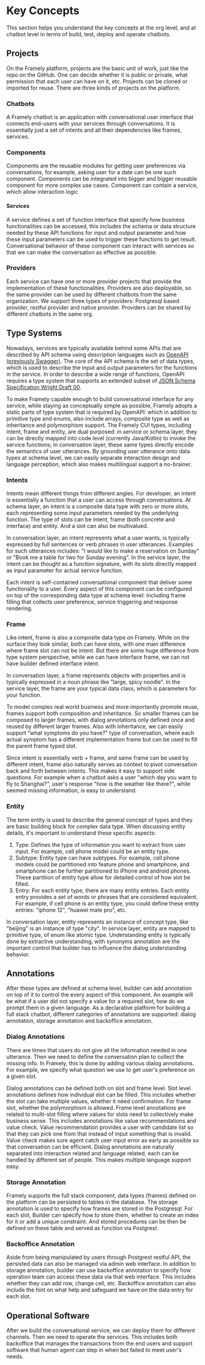 # Key Concepts

This section helps you understand the key concepts at the org level, and at chatbot level in terms of build, test, deploy and operate chatbots.

## Projects
On the Framely platform, projects are the basic unit of work, just like the repo on the GitHub. One can decide whether it is public or private, what permission that each user can have on it, etc. Projects can be cloned or imported for reuse. There are three kinds of projects on the platform.

### Chatbots
A Framely chatbot is an application with conversational user interface that connects end-users with your services through conversations. It is essentially just a set of intents and all their dependencies like frames, services. 

### Components
Components are the reusable modules for getting user preferences via conversations, for example, asking user for a date can be one such component. Components can be integrated into bigger and bigger reusable component for more complex use cases. Component can contain a service, which allow interaction logic 

#### Services
A service defines a set of function interface that specify how business functionalities can be accessed, this includes the schema or data structure needed by these API functions for input and output parameter and how these input parameters can be used to trigger these functions to get result. Conversational behavior of these component can interact with services so that we can make the conversation as effective as possible.

### Providers
Each service can have one or more provider projects that provide the implementation of these functionalities. Providers are also deployable, so the same provider can be used by different chatbots from the same organization. We support three types of providers: Postgresql based provider, restful provider and native provider. Providers can be shared by different chatbots in the same org.


## Type Systems
Nowadays, services are typically available behind some APIs that are described by API schema using description languages such as [OpenAPI (previously Swagger)](https://swagger.io/docs/specification/data-models/). The core of the API schema is the set of data types, which is used to describe the input and output parameters for the functions in the service. In order to describe a wide range of functions, OpenAPI requires a type system that supports an extended subset of [JSON Schema Specification Wright Draft 00](https://datatracker.ietf.org/doc/html/draft-wright-json-schema-00). 

To make Framely capable enough to build conversational interface for any service, while staying as conceptually simple as possible, Framely adopts a static parts of type system that is required by OpenAPI: which in addition to primitive type and enums, also include arrays, composite type as well as inheritance and polymorphism support. The Framely CUI types, including intent, frame and entity, are dual purposed: in service or schema layer, they can be directly mapped into code level (currently Java/Kotlin) to invoke the service functions; in conversation layer, these same types directly encode the semantics of user utterances. By grounding user utterance onto data types at schema level, we can easily separate interaction design and language perception, which also makes multilingual support a no-brainer.

### Intents
Intents mean different things from different angles. For developer, an intent is essentially a function that a user can access through conversations. At schema layer, an intent is a composite data type with zero or more slots, each representing some input parameters needed by the underlying function. The type of slots can be intent, frame (both concrete and interface) and entity. And a slot can also be multivalued.

In conversation layer, an intent represents what a user wants, is typically expressed by full sentences or verb phrases in user utterances. Examples for such utterances includes: "I would like to make a reservation on Sunday" or "Book me a table for two for Sunday evening". In the service layer, the intent can be thought as a function signature, with its slots directly mapped as input parameter for actual service function. 

Each intent is self-contained conversational component that deliver some functionality to a user. Every aspect of this component can be configured on top of the corresponding data type at schema level: including frame filling that collects user preference, service triggering and response rendering.


### Frame
Like intent, frame is also a composite data type on Framely. While on the surface they look similar, both can have slots, with one main difference where frame slot can not be intent. But there are some huge difference from type system perspective, while we can have interface frame, we can not have builder defined interface intent.

In conversation layer, a frame represents objects with properties and is typically expressed in a noun phrase like "large, spicy noodle". In the service layer, the frame are your typical data class, which is parameters for your function.

To model complex real world business and more importantly promote reuse, frames support both composition and inheritance. So smaller frames can be composed to larger frames, with dialog annotations only defined once and reused by different larger frames. Also with inheritance, we can easily support "what symptoms do you have?" type of conversation, where each actual symptom has a different implementation frame but can be used to fill the parent frame typed slot.

Since intent is essentially verb + frame, and same frame can be used by different intent, frame also naturally serves as context to pivot conversation back and forth between intents. This makes it easy to support side questions. For example when a chatbot asks a user "which day you want to fly to Shanghai?", user's response "how is the weather like there?", while seemed missing information, is easy to understand.

### Entity
The term entity is used to describe the general concept of types and they are basic building block for complex data type. When discussing entity details, it's important to understand these specific aspects:
1. Type: Defines the type of information you want to extract from user input. For example, cell phone model could be an entity type.
2. Subtype: Entity type can have subtypes. For example, cell phone models could be partitioned into feature phone and smartphone, and smartphone can be further partitioned to iPhone and android phones. These partition of entity type allow for detailed control of how slot be filled.
3. Entry: For each entity type, there are many entity entries. Each entity entry provides a set of words or phrases that are considered equivalent. For example, if cell phone is an entity type, you could define these entity entries: "iphone 12", "huawei mate pro", etc.

In conversation layer, entity represents an instance of concept type, like "beijing" is an instance of type "city". In service layer, entity are mapped to primitive type, of enum like atomic type. Understanding entity is typically done by extractive understanding, with synonyms annotation are the important control that builder has to influence the dialog understanding behavior.


## Annotations
After these types are defined at schema level, builder can add annotation on top of it to control the every aspect of this component. An example will be what if a user did not specify a value for a required slot, how do we prompt them in a given language. As a declarative platform for building a full stack chatbot, different categories of annotations are supported: dialog annotation, storage annotation and backoffice annotation. 

### Dialog Annotations
 There are times that users do not give all the information needed in one utterance. Then we need to define the conversation plan to collect the missing info. In Framely, this is done by adding various dialog annotations. For example, we specify what question we use to get user's preference on a given slot.

Dialog annotations can be defined both on slot and frame level. Slot level annotations defines how individual slot can be filled. This includes whether the slot can take multiple values, whether it need confirmation. For frame slot, whether the polymorphism is allowed.  Frame level annotations are related to multi-slot filling where values for slots need to collectively make business sense. This includes annotations like value recommendations and value check. Value recommendation provides a user with candidate list so that they can pick one from that instead of input something that is invalid. Value check makes sure agent catch user input error as early as possible so that conversation can be efficient. Dialog annotations are naturally separated into interaction related and language related, each can be handled by different set of people. This makes multiple language support easy.

### Storage Annotation
Framely supports the full stack component, data types (frames) defined on the platform can be persisted to tables in the database. The storage annotation is used to specify how frames are stored in the Postgresql. For each slot, Builder can specify how to store them, whether to create an index for it or add a unique constraint. And stored procedures can be then be defined on these table and served as function via Postgrest. 

### Backoffice Annotation
Aside from being manipulated by users through Postgrest restful API, the persisted data can also be managed via admin web interface. In addition to storage annotation, builder can use backoffice annotation to specify how operation team can access these data via that web interface. This includes whether they can add row, change cell, etc. Backoffice annotation can also include the hint on what help and safeguard we have on the data entry for each slot.  

## Operational Software
After we build the conversational service, we can deploy them for different channels. Then we need to operate the services. This includes both backoffice that manages the transactions from the end users and support software that human agent can step in when bot failed to meet user's needs. 